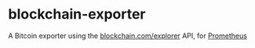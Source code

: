 # blockchain-exporter

A Bitcoin exporter using the [blockchain.com/explorer](https://www.blockchain.com/explorer) API, for [Prometheus](https://prometheus.io)